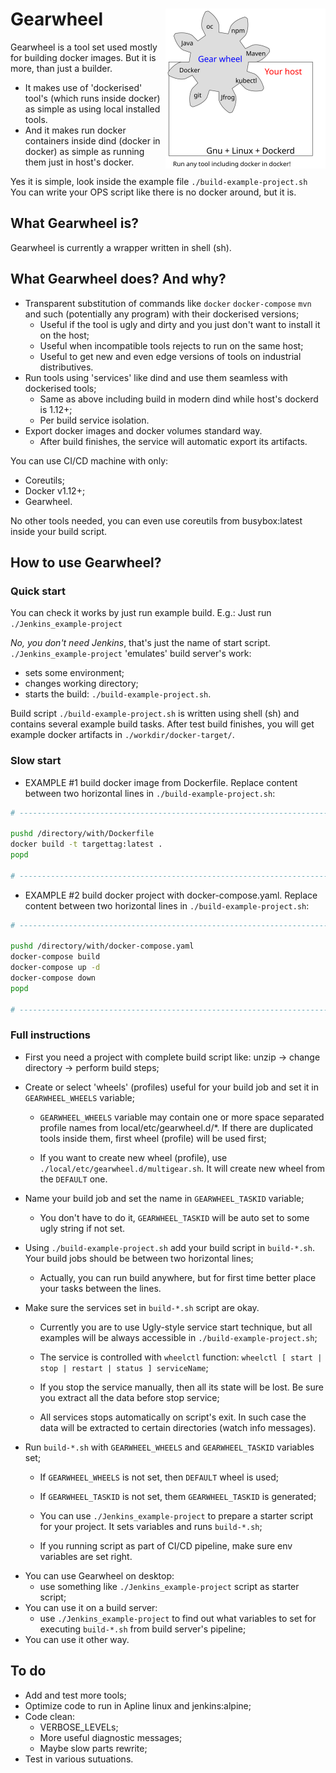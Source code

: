 # Gearwheel <img height="256px" align="right" src="./gear_illustration.svg">

Gearwheel is a tool set used mostly for building docker images.
But it is more, than just a builder.
- It makes use of 'dockerised' tool's (which runs inside docker)
  as simple as using local installed tools.
- And it makes run docker containers inside dind (docker in docker)
  as simple as running them just in host's docker.


Yes it is simple, look inside the example file `./build-example-project.sh`
You can write your OPS script like there is no docker around, but it is.

## What Gearwheel is?

Gearwheel is currently a wrapper written in shell (sh).

## What Gearwheel does? And why?

* Transparent substitution of commands
  like `docker` `docker-compose` `mvn` and such (potentially any program)
  with their dockerised versions;
  * Useful if the tool is ugly and dirty
    and you just don't want to install it on the host;
  * Useful when incompatible tools rejects to run on the same host;
  * Useful to get new and even edge versions of tools
    on industrial distributives.
* Run tools using 'services' like dind
  and use them seamless with dockerised tools;
  * Same as above including build in modern dind while host's dockerd is 1.12+;
  * Per build service isolation.
* Export docker images and docker volumes standard way.
  * After build finishes, the service will automatic export its artifacts.

You can use CI/CD machine with only:
- Coreutils;
- Docker v1.12+;
- Gearwheel.

No other tools needed,
you can even use coreutils from busybox:latest inside your build script.

## How to use Gearwheel?

### Quick start

You can check it works
by just run example build. E.g.: Just run `./Jenkins_example-project`

*No, you don't need Jenkins*, that's just the name of start script.
`./Jenkins_example-project` 'emulates' build server's work:
- sets some environment;
- changes working directory;
- starts the build: `./build-example-project.sh`.

Build script `./build-example-project.sh` is written using shell (sh)
and contains several example build tasks. After test build finishes,
you will get example docker artifacts in `./workdir/docker-target/`.

### Slow start

* EXAMPLE #1 build docker image from Dockerfile.
Replace content between two horizontal lines in `./build-example-project.sh`:
```bash
# -----------------------------------------------------------------------------

pushd /directory/with/Dockerfile
docker build -t targettag:latest .
popd

# -----------------------------------------------------------------------------
```

* EXAMPLE #2 build docker project with docker-compose.yaml.
Replace content between two horizontal lines in `./build-example-project.sh`:
```bash
# -----------------------------------------------------------------------------

pushd /directory/with/docker-compose.yaml
docker-compose build
docker-compose up -d
docker-compose down
popd

# -----------------------------------------------------------------------------
```

### Full instructions

- First you need a project with complete build script
  like: unzip -> change directory -> perform build steps;

- Create or select 'wheels' (profiles) useful for your build job
  and set it in `GEARWHEEL_WHEELS` variable;

  - `GEARWHEEL_WHEELS` variable may contain one or more
    space separated profile names from local/etc/gearwheel.d/*.
    If there are duplicated tools inside them,
    first wheel (profile) will be used first;

  - If you want to create new wheel (profile),
    use `./local/etc/gearwheel.d/multigear.sh`.
    It will create new wheel from the `DEFAULT` one.

- Name your build job and set the name in `GEARWHEEL_TASKID` variable;

  - You don't have to do it,
    `GEARWHEEL_TASKID` will be auto set to some ugly string if not set.

- Using `./build-example-project.sh` add your build script in `build-*.sh`.
  Your build jobs should be between two horizontal lines;

  - Actually, you can run build anywhere,
    but for first time better place your tasks between the lines.

- Make sure the services set in `build-*.sh` script are okay.

  - Currently you are to use Ugly-style service start technique,
    but all examples will be always accessible in `./build-example-project.sh`;

  - The service is controlled with `wheelctl` function:
    `wheelctl [ start | stop | restart | status ] serviceName`;

  - If you stop the service manually, then all its state will be lost.
    Be sure you extract all the data before stop service;

  - All services stops automatically on script's exit.
    In such case the data will be extracted to certain directories
    (watch info messages).

- Run `build-*.sh` with `GEARWHEEL_WHEELS` and `GEARWHEEL_TASKID` variables set;

  - If `GEARWHEEL_WHEELS` is not set, then `DEFAULT` wheel is used;

  - If `GEARWHEEL_TASKID` is not set, them `GEARWHEEL_TASKID` is generated;

  - You can use `./Jenkins_example-project`
    to prepare a starter script for your project.
    It sets variables and runs `build-*.sh`;

  - If you running script as part of CI/CD pipeline,
    make sure env variables are set right.

* You can use Gearwheel on desktop:
  - use something like `./Jenkins_example-project` script as starter script;
* You can use it on a build server:
  - use `./Jenkins_example-project`
    to find out what variables to set
    for executing `build-*.sh` from build server's pipeline;
* You can use it other way.

## To do

* Add and test more tools;
* Optimize code to run in Apline linux and jenkins:alpine;
* Code clean:
  * VERBOSE_LEVELs;
  * More useful diagnostic messages;
  * Maybe slow parts rewrite;
* Test in various sutuations.
